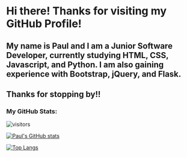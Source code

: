 # Hi there! Thanks for visiting my GitHub Profile!

## My name is Paul and I am a Junior Software Developer, currently studying HTML, CSS, Javascript, and Python. I am also gaining experience with Bootstrap, jQuery, and Flask. 


## Thanks for stopping by!! 


### My GitHub Stats:

![visitors](https://visitor-badge.laobi.icu/badge?page_id=paulvmking.paulvmking)

[![Paul's GitHub stats](https://github-readme-stats.vercel.app/api?username=paulvmking&bg_color=#000000)](https://github.com/anuraghazra/github-readme-stats)

[![Top Langs](https://github-readme-stats.vercel.app/api/top-langs/?username=paulvmking&layout=compact&langs_count=8&bg_color=#000000)](https://github.com/anuraghazra/github-readme-stats)

